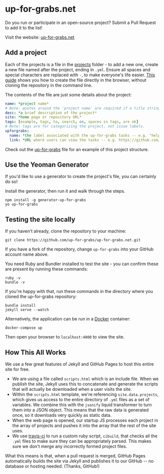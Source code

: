 up-for-grabs.net
================

Do you run or participate in an open-source project? Submit a Pull Request to add it to the list!

Visit the website: [up-for-grabs.net](http://up-for-grabs.net/)

## Add a project

Each of the projects is a file in the [projects](https://github.com/up-for-grabs/up-for-grabs.net/blob/gh-pages/_data/projects/) folder - to add a new one, create a new file named after the project, ending in `.yml`. Ensure all spaces and special characters are replaced with `-`, to make everyone's life easier. [This guide](https://help.github.com/articles/creating-new-files/) shows you how to create the file directly in the browser, without cloning the repository in the command line.

The contents of the file are just some details about the project:

```yaml
name: *project name*
# Note: quotes around the 'project name' are required if a title string contains a ':'
desc: *a brief description of the project*
site: *home page or repository URL*
tags: [example, tags, to, search, on, spaces in tags, are ok]
# Note: tags are for categorizing the project, not issue labels.
upforgrabs:
  name: *the label associated with the up-for-grabs tasks -- e.g. "help needed" (without the quotes)*
  link: *URL where users can view the tasks -- e.g. https://github.com/username/project/labels/up%20for%20grabs*
```

Check out the [up-for-grabs](https://github.com/up-for-grabs/up-for-grabs.net/blob/gh-pages/_data/projects/up-for-grabs.net.yml) file for an example of this project structure.

## Use the Yeoman Generator

If you'd like to use a generator to create the project's file, you can certainly do so!

Install the generator, then run it and walk through the steps.

```
npm install -g generator-up-for-grabs
yo up-for-grabs
```

## Testing the site locally

If you haven't already, clone the repository to your machine:

```
git clone https://github.com/up-for-grabs/up-for-grabs.net.git
```

If you have a fork of the repository, change `up-for-grabs` into your GitHub account name above.

You need Ruby and Bundler installed to test the site - you can confirm these are present by running these commands:

```
ruby -v
bundle -v
```

If you're happy with that, run these commands in the directory where you cloned the up-for-grabs repository:

```
bundle install
jekyll serve --watch
```

Alternatively, the application can be run in a [Docker](https://docker.com) container:

```
docker-compose up
```

Then open your browser to `localhost:4000` to view the site.

## How This All Works
We use a few great features of Jekyll and GitHub Pages to host this entire site for free.

* We are using a file called `scripts.html` which is an include file. When we publish the site, Jekyll uses this to concatenate and generate the scripts that will actually be downloaded when a user visits the site.
* Within the `scripts.html` template, we're referencing `site.data.projects`, which gives us access to the entire directory of `.yml` files as a set of variables. We combine this with the `jsonify` liquid transformer to turn them into a JSON object. This means that the raw data is generated once, so it downloads very quickly as static data.
* When the web page is opened, our startup JS processes each project in the array of projects and pushes it into the array that the rest of the site uses.
* We use [travis-ci](https://travis-ci.org/up-for-grabs/up-for-grabs.net) to run a custom ruby script, `cibuild`, that checks all the `.yml` files to make sure they can be appropriately parsed. This makes sure we don't merge any incorrectly formed project files.

What this means is that, when a pull request is merged, GitHub Pages automatically builds the site via Jekyll and publishes it to our GitHub -- no database or hosting needed. (Thanks, GitHub!)
